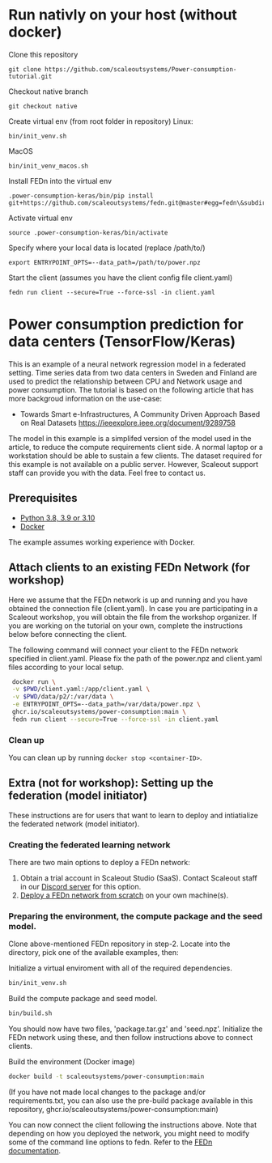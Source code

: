 # Run nativly on your host (without docker)
Clone this repository
```
git clone https://github.com/scaleoutsystems/Power-consumption-tutorial.git
```
Checkout native branch
```
git checkout native
```

Create virtual env (from root folder in repository)
Linux:
```
bin/init_venv.sh
```
MacOS
```
bin/init_venv_macos.sh
```


Install FEDn into the virtual env
```
.power-consumption-keras/bin/pip install git+https://github.com/scaleoutsystems/fedn.git@master#egg=fedn\&subdirectory=fedn
```

Activate virtual env
```
source .power-consumption-keras/bin/activate
```

Specify where your local data is located (replace /path/to/)
```
export ENTRYPOINT_OPTS=--data_path=/path/to/power.npz
```

Start the client (assumes you have the client config file client.yaml)
```
fedn run client --secure=True --force-ssl -in client.yaml
```
# Power consumption prediction for data centers (TensorFlow/Keras)

This is an example of a neural network regression model in a federated setting. Time series data from two data centers in Sweden and Finland are used to predict the relationship between CPU and Network usage and power consumption. The tutorial is based on the following article that has more backgroud information on the use-case: 

- Towards Smart e-Infrastructures, A Community Driven Approach Based on Real Datasets
https://ieeexplore.ieee.org/document/9289758

The model in this example is a simplifed version of the model used in the article, to reduce the compute requirements client side. A normal laptop or a workstation should be able to sustain a few clients. The dataset required for this example is not available on a public server. However, Scaleout support staff can provide you with the data. Feel free to contact us. 

## Prerequisites

- [Python 3.8, 3.9 or 3.10](https://www.python.org/downloads)
- [Docker](https://docs.docker.com/get-docker)

The example assumes working experience with Docker. 

## Attach clients to an existing FEDn Network (for workshop)

Here we assume that the FEDn network is up and running and you have obtained the connection file (client.yaml). In case you are participating in a Scaleout workshop, you will obtain the file from the workshop organizer. If you are working on the tutorial on your own, complete the instructions below before connecting the client.

The following command will connect your client to the FEDn network specified in client.yaml. Please fix the path of the power.npz and client.yaml files according to your local setup.

```sh
 docker run \
 -v $PWD/client.yaml:/app/client.yaml \
 -v $PWD/data/p2/:/var/data \
 -e ENTRYPOINT_OPTS=--data_path=/var/data/power.npz \
 ghcr.io/scaleoutsystems/power-consumption:main \
 fedn run client --secure=True --force-ssl -in client.yaml 
```

### Clean up
You can clean up by running `docker stop <container-ID>`.

## Extra (not for workshop): Setting up the federation (model initiator) 

These instructions are for users that want to learn to deploy and intiatialize the federated network (model initiator). 

### Creating the federated learning network
There are two main options to deploy a FEDn network: 

1. Obtain a trial account in Scaleout Studio (SaaS). Contact Scaleout staff in our [Discord server](https://discord.gg/KMg4VwszAd) for this option. 
2. [Deploy a FEDn network from scratch](https://github.com/scaleoutsystems/fedn) on your own machine(s). 

### Preparing the environment, the compute package and the seed model.

Clone above-mentioned FEDn repository in step-2. Locate into the directory, pick one of the available examples, then:

Initialize a virtual enviroment with all of the required dependencies.
```sh
bin/init_venv.sh
```

Build the compute package and seed model. 
```sh
bin/build.sh
```
You should now have two files, 'package.tar.gz' and 'seed.npz'. Initialize the FEDn network using these, and then follow instructions above to connect clients. 

Build the environment (Docker image) 
```sh
docker build -t scaleoutsystems/power-consumption:main
```

(If you have not made local changes to the package and/or requirements.txt, you can also use the pre-build package available in this repository, ghcr.io/scaleoutsystems/power-consumption:main)

You can now connect the client following the instructions above. Note that depending on how you deployed the network, you might need to modify some of the command line options to fedn. Refer to the [FEDn documentation](https://github.com/scaleoutsystems/fedn). 

